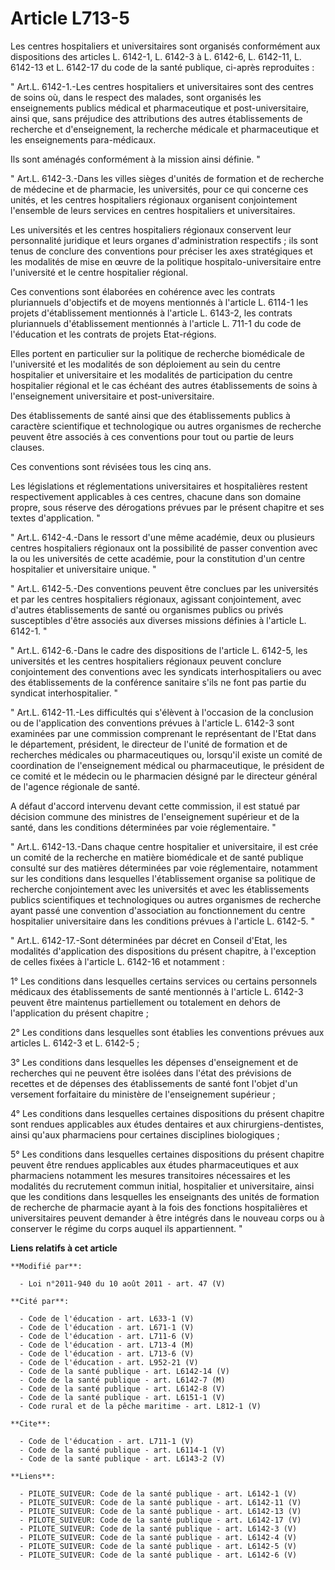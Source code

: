 # Article L713-5

Les centres hospitaliers et universitaires sont organisés conformément aux dispositions des articles L. 6142-1, L. 6142-3 à
L. 6142-6, L. 6142-11, L. 6142-13 et L. 6142-17 du code de la santé publique, ci-après reproduites : 

" Art.L. 6142-1.-Les centres hospitaliers et universitaires sont des centres de soins où, dans le respect des malades, sont
organisés les enseignements publics médical et pharmaceutique et post-universitaire, ainsi que, sans préjudice des
attributions des autres établissements de recherche et d'enseignement, la recherche médicale et pharmaceutique et les
enseignements para-médicaux. 

Ils sont aménagés conformément à la mission ainsi définie. " 

" Art.L. 6142-3.-Dans les villes sièges d'unités de formation et de recherche de médecine et de pharmacie, les universités,
pour ce qui concerne ces unités, et les centres hospitaliers régionaux organisent conjointement l'ensemble de leurs services
en centres hospitaliers et universitaires. 

Les universités et les centres hospitaliers régionaux conservent leur personnalité juridique et leurs organes
d'administration respectifs ; ils sont tenus de conclure des conventions pour préciser les axes stratégiques et les modalités
de mise en œuvre de la politique hospitalo-universitaire entre l'université et le centre hospitalier régional. 

Ces conventions sont élaborées en cohérence avec les contrats pluriannuels d'objectifs et de moyens mentionnés à l'article L.
6114-1 les projets d'établissement mentionnés à l'article L. 6143-2, les contrats pluriannuels d'établissement mentionnés à
l'article L. 711-1 du code de l'éducation et les contrats de projets Etat-régions. 

Elles portent en particulier sur la politique de recherche biomédicale de l'université et les modalités de son déploiement au
sein du centre hospitalier et universitaire et les modalités de participation du centre hospitalier régional et le cas
échéant des autres établissements de soins à l'enseignement universitaire et post-universitaire. 

Des établissements de santé ainsi que des établissements publics à caractère scientifique et technologique ou autres
organismes de recherche peuvent être associés à ces conventions pour tout ou partie de leurs clauses. 

Ces conventions sont révisées tous les cinq ans. 

Les législations et réglementations universitaires et hospitalières restent respectivement applicables à ces centres, chacune
dans son domaine propre, sous réserve des dérogations prévues par le présent chapitre et ses textes d'application. " 

" Art.L. 6142-4.-Dans le ressort d'une même académie, deux ou plusieurs centres hospitaliers régionaux ont la possibilité de
passer convention avec la ou les universités de cette académie, pour la constitution d'un centre hospitalier et universitaire
unique. " 

" Art.L. 6142-5.-Des conventions peuvent être conclues par les universités et par les centres hospitaliers régionaux,
agissant conjointement, avec d'autres établissements de santé ou organismes publics ou privés susceptibles d'être associés
aux diverses missions définies à l'article L. 6142-1. " 

" Art.L. 6142-6.-Dans le cadre des dispositions de l'article L. 6142-5, les universités et les centres hospitaliers régionaux
peuvent conclure conjointement des conventions avec les syndicats interhospitaliers ou avec des établissements de la
conférence sanitaire s'ils ne font pas partie du syndicat interhospitalier. " 

" Art.L. 6142-11.-Les difficultés qui s'élèvent à l'occasion de la conclusion ou de l'application des conventions prévues à
l'article L. 6142-3 sont examinées par une commission comprenant le représentant de l'Etat dans le département, président, le
directeur de l'unité de formation et de recherches médicales ou pharmaceutiques ou, lorsqu'il existe un comité de
coordination de l'enseignement médical ou pharmaceutique, le président de ce comité et le médecin ou le pharmacien désigné
par le directeur général de l'agence régionale de santé. 

A défaut d'accord intervenu devant cette commission, il est statué par décision commune des ministres de l'enseignement
supérieur et de la santé, dans les conditions déterminées par voie réglementaire. " 

" Art.L. 6142-13.-Dans chaque centre hospitalier et universitaire, il est crée un comité de la recherche en matière
biomédicale et de santé publique consulté sur des matières déterminées par voie réglementaire, notamment sur les conditions
dans lesquelles l'établissement organise sa politique de recherche conjointement avec les universités et avec les
établissements publics scientifiques et technologiques ou autres organismes de recherche ayant passé une convention
d'association au fonctionnement du centre hospitalier universitaire dans les conditions prévues à l'article L. 6142-5. " 

" Art.L. 6142-17.-Sont déterminées par décret en Conseil d'Etat, les modalités d'application des dispositions du présent
chapitre, à l'exception de celles fixées à l'article L. 6142-16 et notamment : 

1° Les conditions dans lesquelles certains services ou certains personnels médicaux des établissements de santé mentionnés à
l'article L. 6142-3 peuvent être maintenus partiellement ou totalement en dehors de l'application du présent chapitre ; 

2° Les conditions dans lesquelles sont établies les conventions prévues aux articles L. 6142-3 et L. 6142-5 ; 

3° Les conditions dans lesquelles les dépenses d'enseignement et de recherches qui ne peuvent être isolées dans l'état des
prévisions de recettes et de dépenses des établissements de santé font l'objet d'un versement forfaitaire du ministère de
l'enseignement supérieur ; 

4° Les conditions dans lesquelles certaines dispositions du présent chapitre sont rendues applicables aux études dentaires et
aux chirurgiens-dentistes, ainsi qu'aux pharmaciens pour certaines disciplines biologiques ; 

5° Les conditions dans lesquelles certaines dispositions du présent chapitre peuvent être rendues applicables aux études
pharmaceutiques et aux pharmaciens notamment les mesures transitoires nécessaires et les modalités du recrutement commun
initial, hospitalier et universitaire, ainsi que les conditions dans lesquelles les enseignants des unités de formation de
recherche de pharmacie ayant à la fois des fonctions hospitalières et universitaires peuvent demander à être intégrés dans le
nouveau corps ou à conserver le régime du corps auquel ils appartiennent. "

**Liens relatifs à cet article**

	**Modifié par**:

	  - Loi n°2011-940 du 10 août 2011 - art. 47 (V)

	**Cité par**:

	  - Code de l'éducation - art. L633-1 (V)
	  - Code de l'éducation - art. L671-1 (V)
	  - Code de l'éducation - art. L711-6 (V)
	  - Code de l'éducation - art. L713-4 (M)
	  - Code de l'éducation - art. L713-6 (V)
	  - Code de l'éducation - art. L952-21 (V)
	  - Code de la santé publique - art. L6142-14 (V)
	  - Code de la santé publique - art. L6142-7 (M)
	  - Code de la santé publique - art. L6142-8 (V)
	  - Code de la santé publique - art. L6151-1 (V)
	  - Code rural et de la pêche maritime - art. L812-1 (V)

	**Cite**:

	  - Code de l'éducation - art. L711-1 (V)
	  - Code de la santé publique - art. L6114-1 (V)
	  - Code de la santé publique - art. L6143-2 (V)

	**Liens**:

	  - PILOTE_SUIVEUR: Code de la santé publique - art. L6142-1 (V)
	  - PILOTE_SUIVEUR: Code de la santé publique - art. L6142-11 (V)
	  - PILOTE_SUIVEUR: Code de la santé publique - art. L6142-13 (V)
	  - PILOTE_SUIVEUR: Code de la santé publique - art. L6142-17 (V)
	  - PILOTE_SUIVEUR: Code de la santé publique - art. L6142-3 (V)
	  - PILOTE_SUIVEUR: Code de la santé publique - art. L6142-4 (V)
	  - PILOTE_SUIVEUR: Code de la santé publique - art. L6142-5 (V)
	  - PILOTE_SUIVEUR: Code de la santé publique - art. L6142-6 (V)
